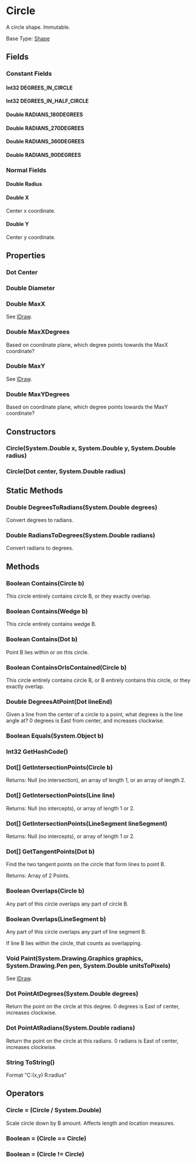 # Circle

A circle shape. Immutable.

Base Type: [Shape](Shape.md)

## Fields

### Constant Fields

#### Int32 DEGREES_IN_CIRCLE

#### Int32 DEGREES_IN_HALF_CIRCLE

#### Double RADIANS_180DEGREES

#### Double RADIANS_270DEGREES

#### Double RADIANS_360DEGREES

#### Double RADIANS_90DEGREES

### Normal Fields

#### Double Radius

#### Double X

Center x coordinate.

#### Double Y

Center y coordinate.

## Properties

### Dot Center

### Double Diameter

### Double MaxX

See [IDraw](IDraw.md).

### Double MaxXDegrees

Based on coordinate plane, which degree points towards the MaxX coordinate?

### Double MaxY

See [IDraw](IDraw.md).

### Double MaxYDegrees

Based on coordinate plane, which degree points towards the MaxY coordinate?

## Constructors

### Circle(System.Double x, System.Double y, System.Double radius)

### Circle(Dot center, System.Double radius)

## Static Methods

### Double DegreesToRadians(System.Double degrees)

Convert degrees to radians.

### Double RadiansToDegrees(System.Double radians)

Convert radians to degrees.

## Methods

### Boolean Contains(Circle b)

This circle entirely contains circle B, or they exactly overlap.

### Boolean Contains(Wedge b)

This circle entirely contains wedge B.

### Boolean Contains(Dot b)

Point B lies within or on this circle.

### Boolean ContainsOrIsContained(Circle b)

This circle entirely contains circle B, or B entirely contains this circle, or they exactly overlap.

### Double DegreesAtPoint(Dot lineEnd)

Given a line from the center of a circle to a point, what degrees is the line angle at? 0 degrees is East from center, and increases clockwise.

### Boolean Equals(System.Object b)

### Int32 GetHashCode()

### Dot[] GetIntersectionPoints(Circle b)

Returns: Null (no intersection), an array of length 1, or an array of length 2.

### Dot[] GetIntersectionPoints(Line line)

Returns: Null (no intercepts), or array of length 1 or 2.

### Dot[] GetIntersectionPoints(LineSegment lineSegment)

Returns: Null (no intercepts), or array of length 1 or 2.

### Dot[] GetTangentPoints(Dot b)

Find the two tangent points on the circle that form lines to point B.

Returns: Array of 2 Points.

### Boolean Overlaps(Circle b)

Any part of this circle overlaps any part of circle B.

### Boolean Overlaps(LineSegment b)

Any part of this circle overlaps any part of line segment B.

If line B lies within the circle, that counts as overlapping.

### Void Paint(System.Drawing.Graphics graphics, System.Drawing.Pen pen, System.Double unitsToPixels)

See [IDraw](IDraw.md).

### Dot PointAtDegrees(System.Double degrees)

Return the point on the circle at this degree. 0 degrees is East of center, increases clockwise.

### Dot PointAtRadians(System.Double radians)

Return the point on the circle at this radians. 0 radians is East of center, increases clockwise.

### String ToString()

Format "C:(x,y) R:radius"

## Operators

### Circle = (Circle / System.Double)

Scale circle down by B amount. Affects length and location measures.

### Boolean = (Circle == Circle)

### Boolean = (Circle != Circle)

